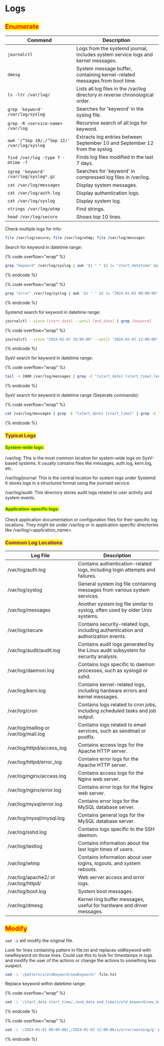 # Logs

## <mark style="color:red;">Enumerate</mark>

<table data-header-hidden data-full-width="true"><thead><tr><th>Command</th><th>Description</th></tr></thead><tbody><tr><td><code>journalctl</code></td><td>Logs from the systemd journal, includes system service logs and kernel messages.</td></tr><tr><td><code>dmesg</code></td><td>System message buffer, containing kernel-related messages from boot time.</td></tr><tr><td><code>ls -ltr /var/log/</code></td><td>Lists all log files in the /var/log directory in reverse chronological order.</td></tr><tr><td><code>grep 'keyword' /var/log/syslog</code></td><td>Searches for 'keyword' in the syslog file.</td></tr><tr><td><code>grep -R &#x3C;service-name> /var/log</code></td><td>Recursive search of all logs for keyword.</td></tr><tr><td><code>awk '/^Sep 10/,/^Sep 12/' /var/log/syslog</code></td><td>Extracts log entries between September 10 and September 12 from the syslog.</td></tr><tr><td><code>find /var/log -type f -mtime -7</code></td><td>Finds log files modified in the last 7 days.</td></tr><tr><td><code>zgrep 'keyword' /var/log/syslog*.gz</code></td><td>Searches for 'keyword' in compressed log files in /var/log.</td></tr><tr><td><code>cat /var/log/messages</code></td><td>Display system messages.</td></tr><tr><td><code>cat /var/log/auth.log</code></td><td>Display authentication logs.</td></tr><tr><td><code>cat /var/log/syslog</code></td><td>Display system log.</td></tr><tr><td><code>strings /var/log/wtmp</code></td><td>Find strings.</td></tr><tr><td><code>head /var/log/secure</code></td><td>Shows top 10 lines.</td></tr></tbody></table>

Check multiple logs for info:

```bash
file /var/log/secure; file /var/log/wtmp; file /var/log/messages
```

Search for keyword in datetime range:

{% code overflow="wrap" %}
```bash
grep "keyword" /var/log/syslog | awk '$1 " " $2 ]= "start_datetime" && $1 " " $2 [= "end_datetime"
```
{% endcode %}

{% code overflow="wrap" %}
```bash
grep "error" /var/log/syslog | awk '$1 " " $2 ]= "2024-01-01 08:00:00" && $1 " " $2 [= "2024-01-02 12:00:00"
```
{% endcode %}

Systemd search for keyword in datetime range: &#x20;

```bash
journalctl --since [start_date] --until [end_date] | grep [keyword]
```

{% code overflow="wrap" %}
```bash
journalctl --since "2024-02-07 10:00:00" --until "2024-02-07 12:00:00" | grep [keyword]
```
{% endcode %}

SysV search for keyword in datetime range:&#x20;

{% code overflow="wrap" %}
```bash
tail -n 1000 /var/log/messages | grep -E "[start_date] [start_time].[end_date] [end_time].[keyword]"
```
{% endcode %}

SysV search for keyword in datetime range (Seperate commands):

{% code overflow="wrap" %}
```bash
cat /var/log/messages | grep -E "[start_date] [start_time]" | grep -E "[end_date] [end_time]" | grep [keyword]
```
{% endcode %}



### <mark style="color:purple;">Typical Logs</mark>

#### <mark style="color:green;">System-wide logs:</mark>

/var/log: This is the most common location for system-wide logs on SysV-based systems. It usually contains files like messages, auth.log, kern.log, etc.

/var/log/journal: This is the central location for system logs under Systemd. It stores logs in a structured format using the journald service.

/var/log/audit: This directory stores audit logs related to user activity and system events.

#### <mark style="color:green;">Application-specific logs:</mark>

Check application documentation or configuration files for their specific log locations. They might be under /var/log or in application-specific directories like /var/log/\<application\_name>.

### <mark style="color:purple;">Common Log Locations</mark>

| Log File                              | Description                                                                        |
| ------------------------------------- | ---------------------------------------------------------------------------------- |
| /var/log/auth.log                     | Contains authentication-related logs, including login attempts and failures.       |
| /var/log/syslog                       | General system log file containing messages from various system services.          |
| /var/log/messages                     | Another system log file similar to syslog, often used by older Unix systems.       |
| /var/log/secure                       | Contains security-related logs, including authentication and authorization events. |
| /var/log/audit/audit.log              | Contains audit logs generated by the Linux audit subsystem for security analysis.  |
| /var/log/daemon.log                   | Contains logs specific to daemon processes, such as syslogd or sshd.               |
| /var/log/kern.log                     | Contains kernel-related logs, including hardware errors and kernel messages.       |
| /var/log/cron                         | Contains logs related to cron jobs, including scheduled tasks and job output.      |
| /var/log/maillog or /var/log/mail.log | Contains logs related to email services, such as sendmail or postfix.              |
| /var/log/httpd/access\_log            | Contains access logs for the Apache HTTP server.                                   |
| /var/log/httpd/error\_log             | Contains error logs for the Apache HTTP server.                                    |
| /var/log/nginx/access.log             | Contains access logs for the Nginx web server.                                     |
| /var/log/nginx/error.log              | Contains error logs for the Nginx web server.                                      |
| /var/log/mysql/error.log              | Contains error logs for the MySQL database server.                                 |
| /var/log/mysql/mysql.log              | Contains general logs for the MySQL database server.                               |
| /var/log/sshd.log                     | Contains logs specific to the SSH daemon.                                          |
| /var/log/lastlog                      | Contains information about the last login times of users.                          |
| /var/log/wtmp                         | Contains information about user logins, logouts, and system reboots.               |
| /var/log/apache2/ or /var/log/httpd/  | Web server access and error logs.                                                  |
| /var/log/boot.log                     | System boot messages.                                                              |
| /var/log/dmesg                        | Kernel ring buffer messages, useful for hardware and driver messages.              |



## <mark style="color:red;">Modify</mark>

`sed -i` will modify the original file.

Look for lines containing pattern in file.txt and replaces oldKeyword with newKeyword on those lines. Could use this to look for timestamps in logs and modify the user of the actions or change the actions to something less suspect.

```bash
sed -i '/pattern/s/oldKeyword/newKeyword/' file.txt
```



Replace keyword within datetime range:

{% code overflow="wrap" %}
```bash
sed -i '/start_date start_time/,/end_date end_time/s/old_keyword/new_keyword/g' filename
```
{% endcode %}

{% code overflow="wrap" %}
```bash
sed -i '/2024-01-01 08:00:00/,/2024-01-02 12:00:00/s/error/warning/g' example.log
```
{% endcode %}
